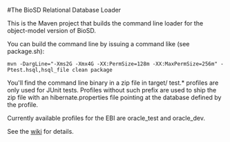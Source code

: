 #The BioSD Relational Database Loader

This is the Maven project that builds the command line loader for the object-model version of BioSD. 

You can build the command line by issuing a command like (see package.sh):

```mvn -DargLine="-Xms2G -Xmx4G -XX:PermSize=128m -XX:MaxPermSize=256m" -Ptest.hsql,hsql_file clean package```

You'll find the command line binary in a zip file in target/ 
test.* profiles are only used for JUnit tests. Profiles without such prefix are used to ship the zip file with an 
hibernate.properties file pointing at the database defined by the profile.

Currently available profiles for the EBI are oracle_test and oracle_dev.

See the [wiki](wiki/Home) for details.
 
